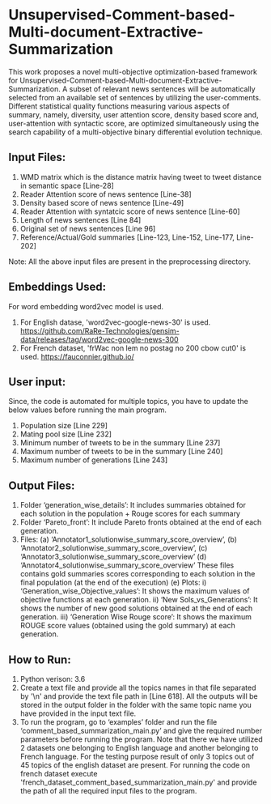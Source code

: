 # Unsupervised-Comment-based-Multi-document-Extractive-Summarization
 
This work proposes a novel multi-objective optimization-based framework for  Unsupervised-Comment-based-Multi-document-Extractive-Summarization. A subset of relevant news sentences will be automatically selected from an available set of sentences by utilizing the user-comments. Different statistical quality functions measuring various aspects of summary, namely, diversity, user attention score, density based score and, user-attention with syntactic score, are optimized simultaneously using the search capability of a multi-objective binary differential evolution technique. 

Input Files: 
--------------------------------------------------------------------
1)	WMD matrix which is the distance matrix having tweet to tweet distance in semantic space [Line-28]
2)	Reader Attention score of news sentence [Line-38]
3)	Density based score of news sentence [Line-49]
4)	Reader Attention with syntatcic score of news sentence [Line-60]
5)	Length of news sentences [Line 84]
6)	Original set of news sentences [Line 96]
7)	Reference/Actual/Gold summaries [Line-123, Line-152, Line-177, Line-202]

Note: All the above input files are present in the preprocessing directory.

 Embeddings Used:
 -----------------------------------------------------------------------
 For word embedding word2vec model is used.
 1) For English datase, 'word2vec-google-news-30' is used.
https://github.com/RaRe-Technologies/gensim-data/releases/tag/word2vec-google-news-300
 2) For French dataset, 'frWac non lem no postag no 200 cbow cut0' is used.
https://fauconnier.github.io/
 
 User input:
 -----------------------------------------------------------------------
 Since, the code is automated for multiple topics, you have to update the below values before running the main program.
1)	Population size [Line 229]
2)	Mating pool size [Line 232]
3)	Minimum number of tweets to be in the summary [Line 237]
4)	Maximum number of tweets to be in the summary [Line 240]
5)	Maximum number of generations [Line 243]

Output Files: 
-----------------------------------------------------------------------
1)	Folder ‘generation_wise_details’: It includes summaries obtained for each solution in the population + Rouge scores for each summary
2)	Folder ‘Pareto_front’: It include Pareto fronts obtained at the end of each generation. 
3)	Files:
(a)	 ‘Annotator1_solutionwise_summary_score_overview’,
(b)	‘Annotator2_solutionwise_summary_score_overview’, 
(c)	‘Annotator3_solutionwise_summary_score_overview’
(d) ‘Annotator4_solutionwise_summary_score_overview’
These files contains gold summaries scores corresponding to each solution in the final population (at the end of the execution)
(e)	Plots: 
i)	‘Generation_wise_Objective_values’: It shows the maximum values of objective functions at each generation.
ii)	‘New Sols_vs_Generations’: It shows the number of new good solutions obtained at the end of each generation. 
iii)	‘Generation Wise Rouge score’:  It shows the maximum ROUGE score values (obtained using the gold summary) at each generation.

How to Run:
-----------------------------------------------------------------------
1) Python verison: 3.6
2)	Create a text file and provide all the topics names in that file separated by '\n' and provide the text file path in [Line 618]. All the outputs will be stored in the output folder in the folder with the same topic name you have provided in the input text file. 
3)	To run the program, go to ‘examples’ folder and run the file ‘comment_based_summarization_main.py’ and give the required number parameters before running the program.  Note that there we have utilized 2 datasets one belonging to English language and another belonging to French language. For the testing purpose result of only 3 topics out of 45 topics of the english dataset are present. For running the code on french dataset execute 'french_dataset_comment_based_summarization_main.py' and provide the path of all the required input files to the program. 
